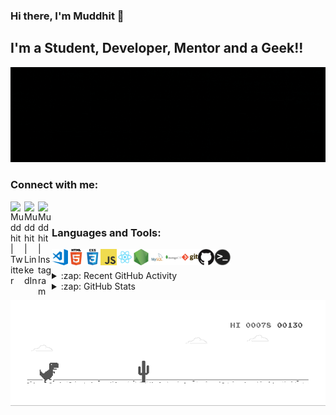 ### Hi there, I'm Muddhit 👋


## I'm a Student, Developer, Mentor and a Geek!!

![MuddhitBaid](https://raw.githubusercontent.com/Mukulbaid63/Mukulbaid63/master/mit.gif)

### Connect with me:

[<img align="left" alt="Muddhit | Twitter" width="22px" src="https://cdn.jsdelivr.net/npm/simple-icons@v3/icons/twitter.svg" />][twitter]
[<img align="left" alt="Muddhit | LinkedIn" width="22px" src="https://cdn.jsdelivr.net/npm/simple-icons@v3/icons/linkedin.svg" />][linkedin]
[<img align="left" alt="Muddhit | Instagram" width="22px" src="https://cdn.jsdelivr.net/npm/simple-icons@v3/icons/instagram.svg" />][instagram]

<br />

### Languages and Tools:

[<img align="left" alt="Visual Studio Code" width="26px" src="https://raw.githubusercontent.com/github/explore/80688e429a7d4ef2fca1e82350fe8e3517d3494d/topics/visual-studio-code/visual-studio-code.png" />][webdevplaylist]
[<img align="left" alt="HTML5" width="26px" src="https://raw.githubusercontent.com/github/explore/80688e429a7d4ef2fca1e82350fe8e3517d3494d/topics/html/html.png" />][webdevplaylist]
[<img align="left" alt="CSS3" width="26px" src="https://raw.githubusercontent.com/github/explore/80688e429a7d4ef2fca1e82350fe8e3517d3494d/topics/css/css.png" />][cssplaylist]
[<img align="left" alt="JavaScript" width="26px" src="https://raw.githubusercontent.com/github/explore/80688e429a7d4ef2fca1e82350fe8e3517d3494d/topics/javascript/javascript.png" />][jsplaylist]
[<img align="left" alt="React" width="26px" src="https://raw.githubusercontent.com/github/explore/80688e429a7d4ef2fca1e82350fe8e3517d3494d/topics/react/react.png" />][reactplaylist]
[<img align="left" alt="Node.js" width="26px" src="https://raw.githubusercontent.com/github/explore/80688e429a7d4ef2fca1e82350fe8e3517d3494d/topics/nodejs/nodejs.png" />][webdevplaylist]
[<img align="left" alt="MySQL" width="26px" src="https://raw.githubusercontent.com/github/explore/80688e429a7d4ef2fca1e82350fe8e3517d3494d/topics/mysql/mysql.png" />][webdevplaylist]
[<img align="left" alt="MongoDB" width="26px" src="https://raw.githubusercontent.com/github/explore/80688e429a7d4ef2fca1e82350fe8e3517d3494d/topics/mongodb/mongodb.png" />][webdevplaylist]
[<img align="left" alt="Git" width="26px" src="https://raw.githubusercontent.com/github/explore/80688e429a7d4ef2fca1e82350fe8e3517d3494d/topics/git/git.png" />][webdevplaylist]
[<img align="left" alt="GitHub" width="26px" src="https://raw.githubusercontent.com/github/explore/78df643247d429f6cc873026c0622819ad797942/topics/github/github.png" />][webdevplaylist]
[<img align="left" alt="Terminal" width="26px" src="https://raw.githubusercontent.com/github/explore/80688e429a7d4ef2fca1e82350fe8e3517d3494d/topics/terminal/terminal.png" />][webdevplaylist]


<br />
<br />




<details>
  <summary>:zap: Recent GitHub Activity</summary>
  
<!--START_SECTION:activity-->
1. 🎉 Merged PR [#317](https://github.com/sanscript-tech/hacking-tools-scripts/pull/317) in [sanscript-tech/hacking-tools-scripts](https://github.com/sanscript-tech/hacking-tools-scripts)
1. 🎉 Merged PR [#314](https://github.com/sanscript-tech/hacking-tools-scripts/pull/314) in [sanscript-tech/hacking-tools-scripts](https://github.com/sanscript-tech/hacking-tools-scripts)
1. 🎉 Merged PR [#283](https://github.com/sanscript-tech/hacking-tools-scripts/pull/283) in [sanscript-tech/hacking-tools-scripts](https://github.com/sanscript-tech/hacking-tools-scripts)
1. 🎉 Merged PR [#261](https://github.com/sanscript-tech/hacking-tools-scripts/pull/261) in [sanscript-tech/hacking-tools-scripts](https://github.com/sanscript-tech/hacking-tools-scripts)
1. 🎉 Merged PR [#227](https://github.com/sanscript-tech/hacking-tools-scripts/pull/227) in [sanscript-tech/hacking-tools-scripts](https://github.com/sanscript-tech/hacking-tools-scripts)
1. 🎉 Merged PR [#206](https://github.com/sanscript-tech/hacking-tools-scripts/pull/206) in [sanscript-tech/hacking-tools-scripts](https://github.com/sanscript-tech/hacking-tools-scripts)
2. 🎉 Merged PR [#196](https://github.com/sanscript-tech/hacking-tools-scripts/pull/196) in [sanscript-tech/hacking-tools-scripts](https://github.com/sanscript-tech/hacking-tools-scripts)
3. 🎉 Merged PR [#154](https://github.com/sanscript-tech/hacking-tools-scripts/pull/154) in [sanscript-tech/hacking-tools-scripts](https://github.com/sanscript-tech/hacking-tools-scripts)
<!--END_SECTION:activity-->

</details>

<details>
  <summary>:zap: GitHub Stats</summary>

  <img align="left" alt="codeSTACKr's GitHub Stats" src="https://github-readme-stats.vercel.app/api?username=Mukulbaid63&show_icons=true&hide_border=true" />
  <a href="https://github.com/Mukulbaid63">
  <img src="https://github-readme-stats.vercel.app/api/top-langs/?username=Mukulbaid63&layout=compact" align="center"/>
</a>
<p align="left"> <img src="https://komarev.com/ghpvc/?username=Mukulbaid63" alt="harshcsper" /> </p>
</details>

![Dino](https://raw.githubusercontent.com/praveenscience/praveenscience/master/dino.gif)


[twitter]: https://twitter.com/MukulBaid1
[instagram]: https://instagram.com/baidmukul
[linkedin]: https://linkedin.com/in/mukulbaid63
[webdevplaylist]:https://github.com/Mukulbaid63
[jsplaylist]: https://github.com/Mukulbaid63
[cssplaylist]: https://github.com/Mukulbaid63
[reactplaylist]: https://github.com/Mukulbaid63
